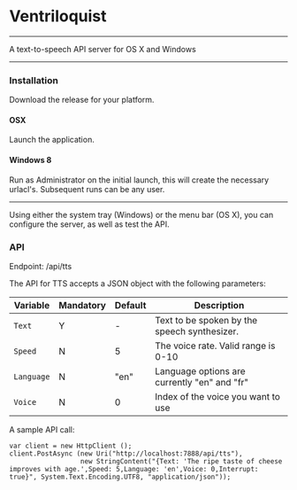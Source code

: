 # Ventriloquist
-----------------------

A text-to-speech API server for OS X and Windows

-----------------------

### Installation

Download the release for your platform.

#### OSX
Launch the application.

#### Windows 8
Run as Administrator on the initial launch, this will create the necessary urlacl's.  Subsequent runs can be any user.

-----------------------
Using either the system tray (Windows) or the menu bar (OS X), you can configure the server, as well as test the API.

### API
Endpoint: /api/tts

The API for TTS accepts a JSON object with the following parameters:

Variable | Mandatory | Default | Description
--- | --- | --- | ---
``Text`` | Y | - | Text to be spoken by the speech synthesizer.
``Speed`` | N | 5 | The voice rate. Valid range is 0-10
``Language`` | N | "en" | Language options are currently "en" and "fr"
``Voice`` | N | 0 | Index of the voice you want to use
A sample API call:

    var client = new HttpClient ();
    client.PostAsync (new Uri("http://localhost:7888/api/tts"),
			          new StringContent("{Text: 'The ripe taste of cheese improves with age.',Speed: 5,Language: 'en',Voice: 0,Interrupt: true}", System.Text.Encoding.UTF8, "application/json"));